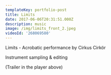 ```yaml
---
templateKey: portfolio-post
title: Limits
date: 2017-06-06T20:31:51.000Z
description: music
image: /img/limits_front_2.jpeg
videoId: '268069580'
---
```

Limits - Acrobatic performance by Cirkus Cirkör

Instrument sampling & editing

(Trailer in the player above)

